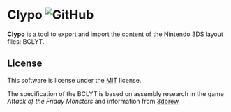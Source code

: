 # Clypo ![GitHub](https://img.shields.io/github/license/pleonex/Clypo)

**Clypo** is a tool to export and import the content of the Nintendo 3DS layout
files: BCLYT.

## License

This software is license under the [MIT](https://choosealicense.com/licenses/mit/) license.

The specification of the BCLYT is based on assembly research in the game
_Attack of the Friday Monsters_ and information from [3dbrew](https://www.3dbrew.org/wiki/CLYT_format)
